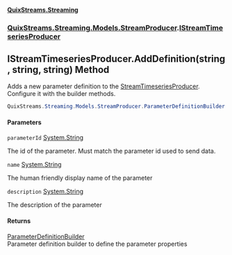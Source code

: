 #### [QuixStreams.Streaming](index.md 'index')
### [QuixStreams.Streaming.Models.StreamProducer](QuixStreams.Streaming.Models.StreamProducer.md 'QuixStreams.Streaming.Models.StreamProducer').[IStreamTimeseriesProducer](IStreamTimeseriesProducer.md 'QuixStreams.Streaming.Models.StreamProducer.IStreamTimeseriesProducer')

## IStreamTimeseriesProducer.AddDefinition(string, string, string) Method

Adds a new parameter definition to the [StreamTimeseriesProducer](StreamTimeseriesProducer.md 'QuixStreams.Streaming.Models.StreamProducer.StreamTimeseriesProducer'). Configure it with the builder methods.

```csharp
QuixStreams.Streaming.Models.StreamProducer.ParameterDefinitionBuilder AddDefinition(string parameterId, string name=null, string description=null);
```
#### Parameters

<a name='QuixStreams.Streaming.Models.StreamProducer.IStreamTimeseriesProducer.AddDefinition(string,string,string).parameterId'></a>

`parameterId` [System.String](https://docs.microsoft.com/en-us/dotnet/api/System.String 'System.String')

The id of the parameter. Must match the parameter id used to send data.

<a name='QuixStreams.Streaming.Models.StreamProducer.IStreamTimeseriesProducer.AddDefinition(string,string,string).name'></a>

`name` [System.String](https://docs.microsoft.com/en-us/dotnet/api/System.String 'System.String')

The human friendly display name of the parameter

<a name='QuixStreams.Streaming.Models.StreamProducer.IStreamTimeseriesProducer.AddDefinition(string,string,string).description'></a>

`description` [System.String](https://docs.microsoft.com/en-us/dotnet/api/System.String 'System.String')

The description of the parameter

#### Returns
[ParameterDefinitionBuilder](ParameterDefinitionBuilder.md 'QuixStreams.Streaming.Models.StreamProducer.ParameterDefinitionBuilder')  
Parameter definition builder to define the parameter properties